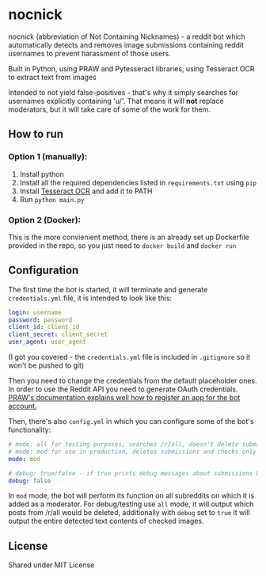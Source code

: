 # nocnick 
nocnick (abbreviation of Not Containing Nicknames) - a reddit bot which automatically detects and removes image submissions containing reddit usernames to prevent harassment of those users.

Built in Python, using PRAW and Pytesseract libraries, using Tesseract OCR to extract text from images

Intended to not yield false-positives - that's why it simply searches for usernames explicitly containing 'u/'. That means it will __not__ replace moderators, but it will take care of some of the work for them.

## How to run
### Option 1 (manually): 
1) Install python
2) Install all the required dependencies listed in `requirements.txt` using `pip`
3) Install [Tesseract OCR](https://github.com/tesseract-ocr/tesseract) and add it to PATH
4) Run `python main.py`

### Option 2 (Docker):
This is the more convienient method, there is an already set up Dockerfile provided in the repo, so you just need to `docker build` and `docker run` 

## Configuration

The first time the bot is started, it will terminate and generate `credentials.yml` file, it is intended to look like this:

```yaml
login: username
password: password
client_id: client_id
client_secret: client_secret
user_agent: user_agent
```
(I got you covered - the `credentials.yml` file is included in `.gitignore` so it won't be pushed to git)

Then you need to change the credentials from the default placeholder ones. In order to use the Reddit API you need to generate OAuth credentials. [PRAW's documentation explains well how to register an app for the bot account.](https://praw.readthedocs.io/en/stable/getting_started/authentication.html#)

Then, there's also `config.yml` in which you can configure some of the bot's functionality:
```yaml
# mode: all for testing purposes, searches /r/all, doesn't delete submissions
# mode: mod for use in production, deletes submissions and checks only moderated communities
mode: mod

# debug: true/false - if true prints debug messages about submissions being checked
debug: false
```
In `mod` mode, the bot will perform its function on all subreddits on which it is added as a moderator. For debug/testing use `all` mode, it will output which posts from /r/all would be deleted, additionally with `debug` set to `true`  it will output the entire detected text contents of checked images.

## License
Shared under MIT License